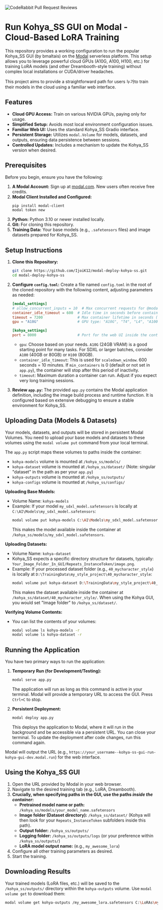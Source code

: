 ![CodeRabbit Pull Request Reviews](https://img.shields.io/coderabbit/prs/github/IjoiK/modal-deploy-kohya-ss?utm_source=oss&utm_medium=github&utm_campaign=IjoiK%2Fmodal-deploy-kohya-ss&labelColor=171717&color=FF570A&link=https%3A%2F%2Fcoderabbit.ai&label=CodeRabbit+Reviews)
# Run Kohya_SS GUI on Modal - Cloud-Based LoRA Training

This repository provides a working configuration to run the popular Kohya_SS GUI (by bmaltais) on the [Modal](https://modal.com) serverless platform. This setup allows you to leverage powerful cloud GPUs (A10G, A100, H100, etc.) for training LoRA models (and other Dreambooth-style training) without complex local installations or CUDA/driver headaches.

This project aims to provide a straightforward path for users 누가to train their models in the cloud using a familiar web interface.

## Features

* **Cloud GPU Access:** Train on various NVIDIA GPUs, paying only for usage.
* **Simplified Setup:** Avoids most local environment configuration issues.
* **Familiar Web UI:** Uses the standard Kohya_SS Gradio interface.
* **Persistent Storage:** Utilizes `modal.Volume` for models, datasets, and outputs, ensuring data persistence between sessions.
* **Controlled Updates:** Includes a mechanism to update the Kohya_SS version when desired.

## Prerequisites

Before you begin, ensure you have the following:

1.  **A Modal Account:** Sign up at [modal.com](https://modal.com). New users often receive free credits.
2.  **Modal Client Installed and Configured:**
    ```bash
    pip install modal-client
    modal token new
    ```
3.  **Python:** Python 3.10 or newer installed locally.
4.  **Git:** For cloning this repository.
5.  **Training Data:** Your base models (e.g., `.safetensors` files) and image datasets prepared for Kohya_SS.

## Setup Instructions

1.  **Clone this Repository:**
    ```bash
    git clone https://github.com/IjoiK12/modal-deploy-kohya-ss.git
    cd modal-deploy-kohya-ss
    ```

2.  **Configure `config.toml`:**
    Create a file named `config.toml` in the root of the cloned repository with the following content, adjusting parameters as needed:

    ```toml
    [modal_settings]
    # allow_concurrent_inputs = 10  # Max concurrent requests for @modal.concurrent
    container_idle_timeout = 600  # Idle time in seconds before container scales down (used for scaledown_window)
    timeout = 7200                # Max container lifetime in seconds (e.g., 2 hours)
    gpu = "A10G"                  # GPU type: "A10G", "T4", "L4", "A100", "H100"

    [kohya_settings]
    port = 8000                   # Port for the web UI inside the container
    ```
    * `gpu`: Choose based on your needs. `A10G` (24GB VRAM) is a good starting point for many tasks. For SDXL or larger batches, consider `A100` (40GB or 80GB) or `H100` (80GB).
    * `container_idle_timeout`: This is used for `scaledown_window`. 600 seconds = 10 minutes. If `min_containers` is 0 (default or not set in `app.py`), the container will stop after this period of inactivity.
    * `timeout`: Maximum duration a container can run. Adjust if you expect very long training sessions.

3.  **Review `app.py`:**
    The provided `app.py` contains the Modal application definition, including the image build process and runtime function. It is configured based on extensive debugging to ensure a stable environment for Kohya_SS.

## Uploading Data (Models & Datasets)

Your models, datasets, and outputs will be stored in persistent Modal Volumes. You need to upload your base models and datasets to these volumes using the `modal volume put` command from your local terminal.

The `app.py` script maps these volumes to paths inside the container:
* `kohya-models` volume is mounted at `/kohya_ss/models/`
* `kohya-dataset` volume is mounted at `/kohya_ss/dataset/` (Note: singular "dataset" in the path as per your `app.py`)
* `kohya-outputs` volume is mounted at `/kohya_ss/outputs/`
* `kohya-configs` volume is mounted at `/kohya_ss/configs/`

**Uploading Base Models:**
   * Volume Name: `kohya-models`
   * Example: If your model `my_sdxl_model.safetensors` is locally at `C:\AI\Models\my_sdxl_model.safetensors`:
        ```bash
        modal volume put kohya-models C:\AI\Models\my_sdxl_model.safetensors /my_sdxl_model.safetensors
        ```
        This makes the model available inside the container at `/kohya_ss/models/my_sdxl_model.safetensors`.

**Uploading Datasets:**
   * Volume Name: `kohya-dataset`
   * Kohya_SS expects a specific directory structure for datasets, typically: `Your_Image_Folder_In_GUI/Repeats_InstanceToken/image.png`.
   * Example: If your processed dataset folder (e.g., `40_mycharacter_style`) is locally at `D:\TrainingData\my_style_project\40_mycharacter_style`:
        ```bash
        modal volume put kohya-dataset D:\TrainingData\my_style_project\40_mycharacter_style /40_mycharacter_style
        ```
        This makes the dataset available inside the container at `/kohya_ss/dataset/40_mycharacter_style/`. When using the Kohya GUI, you would set "Image folder" to `/kohya_ss/dataset/`.

**Verifying Volume Contents:**
   * You can list the contents of your volumes:
        ```bash
        modal volume ls kohya-models -r
        modal volume ls kohya-dataset -r
        ```

## Running the Application

You have two primary ways to run the application:

1.  **Temporary Run (for Development/Testing):**
    ```bash
    modal serve app.py
    ```
    The application will run as long as this command is active in your terminal. Modal will provide a temporary URL to access the GUI. Press `Ctrl+C` to stop.

2.  **Persistent Deployment:**
    ```bash
    modal deploy app.py
    ```
    This deploys the application to Modal, where it will run in the background and be accessible via a persistent URL. You can close your terminal. To update the deployment after code changes, run this command again.

Modal will output the URL (e.g., `https://your_username--kohya-ss-gui-run-kohya-gui-dev.modal.run`) for the web interface.

## Using the Kohya_SS GUI

1.  Open the URL provided by Modal in your web browser.
2.  Navigate to the desired training tab (e.g., LoRA, Dreambooth).
3.  **Crucially, when specifying paths in the GUI, use the paths *inside the container*:**
    * **Pretrained model name or path:** `/kohya_ss/models/your_model_name.safetensors`
    * **Image folder (Dataset directory):** `/kohya_ss/dataset/` (Kohya will then look for your `Repeats_InstanceToken` subfolders inside this path).
    * **Output folder:** `/kohya_ss/outputs/`
    * **Logging folder:** `/kohya_ss/outputs/logs` (or your preference within `/kohya_ss/outputs/`)
    * **LoRA model output name:** (e.g., `my_awesome_lora`)
4.  Configure all other training parameters as desired.
5.  Start the training.

## Downloading Results

Your trained models (LoRA files, etc.) will be saved to the `/kohya_ss/outputs/` directory within the `kohya-outputs` volume. Use `modal volume get` to download them:

```bash
modal volume get kohya-outputs /my_awesome_lora.safetensors C:\LoRAs\my_awesome_lora.safetensors
